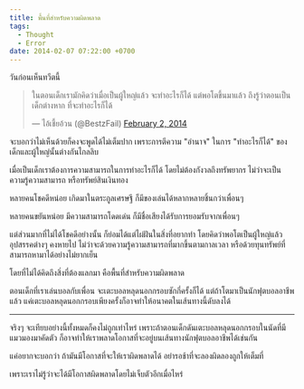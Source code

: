 ```yaml
---
title: พื้นที่สำหรับความผิดพลาด
tags:
  - Thought
  - Error
date: 2014-02-07 07:22:00 +0700
---
```


วันก่อนเห็นทวีตนี้

<blockquote class="twitter-tweet" lang="en"><p>ในตอนเด็กเรามักคิดว่าเมื่อเป็นผู้ใหญ่แล้ว จะทำอะไรก็ได้ แต่พอโตขึ้นมาแล้ว ถึงรู้ว่าตอนเป็นเด็กต่างหาก ที่จะทำอะไรก็ได้</p>&mdash; ไอ้เชี้ยอ้วน (@BestzFail) <a href="https://twitter.com/BestzFail/statuses/430016073136484352">February 2, 2014</a></blockquote>
<script async src="//platform.twitter.com/widgets.js" charset="utf-8"></script>

จะบอกว่าไม่เห็นด้วยก็คงจะพูดได้ไม่เต็มปาก เพราะการตีความ "อำนาจ" ในการ "ทำอะไรก็ได้" ของเด็กและผู้ใหญ่นั้นต่างกันไกลลิบ

เมื่อเป็นเด็กเราต้องการความสามารถในการทำอะไรก็ได้ โดยไม่ต้องกังวลถึงทรัพยากร ไม่ว่าจะเป็นความรู้ความสามารถ หรือทรัพย์สินเงินทอง

หลายคนโชคดีหน่อย เกิดมาในตระกูลเศรษฐี ก็มีของเล่นได้หลากหลายชิ้นกว่าเพื่อนๆ

หลายคนขยันหน่อย มีความสามารถโดดเด่น ก็มีชื่อเสียงได้รับการยอมรับจากเพื่อนๆ

แต่ส่วนมากที่ไม่ได้โชคดีอย่างนั้น ก็ย่อมได้แต่ไผ่ฝันในสิ่งที่อยากทำ โดยคิดว่าพอโตเป็นผู้ใหญ่แล้วอุปสรรคต่างๆ คงหายไป ไม่ว่าจะด้วยความรู้ความสามารถที่มากขึ้นตามกาลเวลา หรือด้วยทุนทรัพย์ที่สามารถหามาได้อย่างไม่ยากเย็น

โดยที่ไม่ได้คิดถึงสิ่งที่ต้องแลกมา คือพื้นที่สำหรับความผิดพลาด

ตอนเด็กที่เราเล่นบอลกับเพื่อน จะเตะบอลหลุดนอกกรอบซักกี่ครั้งก็ได้ แต่ถ้าโตมาเป็นนักฟุตบอลอาชีพแล้ว แค่เตะบอลหลุดนอกกรอบเพียงครั้งก็อาจทำให้อนาคตในเส้นทางนี้ดับลงได้

---

จริงๆ จะเทียบอย่างนี้ทั้งหมดก็คงไม่ถูกเท่าไหร่ เพราะถ้าตอนเด็กดันเตะบอลหลุดนอกกรอบในนัดที่มีแมวมองมาคัดตัว ก็อาจทำให้เราพลาดโอกาสที่จะอยู่บนเส้นทางนักฟุตบอลอาชีพได้เช่นกัน

แค่อยากจะบอกว่า ถ้ามันมีโอกาสที่จะให้เราผิดพลาดได้ อย่ารอช้าที่จะลองผิดลองถูกให้เต็มที่

เพราะเราไม่รู้ว่าจะได้มีโอกาสผิดพลาดโดยไม่เจ็บตัวอีกเมื่อไหร่
